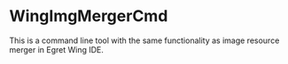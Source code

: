 # WingImgMergerCmd
This is a command line tool with the same functionality as image resource merger in Egret Wing IDE. 
